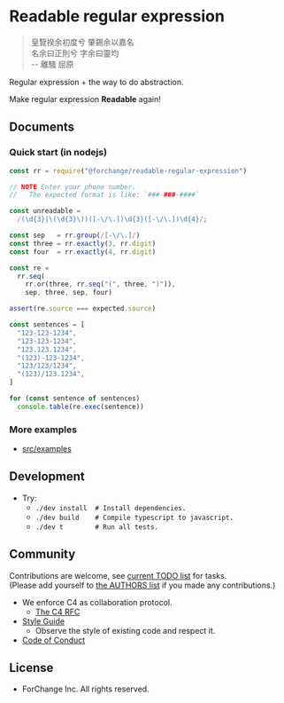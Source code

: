 # Readable regular expression

> 皇覽揆余初度兮 肇錫余以嘉名 <br>
> 名余曰正則兮 字余曰靈均 <br>
> -- 離騷 屈原

Regular expression + the way to do abstraction.

Make regular expression **Readable** again!

## Documents

### Quick start (in nodejs)

``` javascript
const rr = require("@forchange/readable-regular-expression")

// NOTE Enter your phone number.
//   The expected format is like: `###-###-####`

const unreadable =
  /(\d{3}|\(\d{3}\))([-\/\.])\d{3}([-\/\.])\d{4}/;

const sep   = rr.group(/[-\/\.]/)
const three = rr.exactly(3, rr.digit)
const four  = rr.exactly(4, rr.digit)

const re =
  rr.seq(
    rr.or(three, rr.seq("(", three, ")")),
    sep, three, sep, four)

assert(re.source === expected.source)

const sentences = [
  "123-123-1234",
  "123-123-1234",
  "123.123.1234",
  "(123)-123-1234",
  "123/123/1234",
  "(123)/123.1234",
]

for (const sentence of sentences)
  console.table(re.exec(sentence))
```

### More examples

- [src/examples](https://git.forchange.cn/cleword/explore/readable-regular-expression/-/tree/master/src/examples)

## Development

- Try:
  - `./dev install  # Install dependencies.`
  - `./dev build    # Compile typescript to javascript.`
  - `./dev t        # Run all tests.`

## Community

Contributions are welcome, see [current TODO list](TODO.md) for tasks. <br>
(Please add yourself to [the AUTHORS list](AUTHORS) if you made any contributions.)

- We enforce C4 as collaboration protocol.
  - [The C4 RFC](https://rfc.zeromq.org/spec:42/C4)
- [Style Guide](STYLE-GUIDE.md)
  - Observe the style of existing code and respect it.
- [Code of Conduct](CODE-OF-CONDUCT.md)

## License

- ForChange Inc. All rights reserved.
